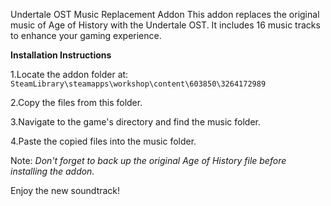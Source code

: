 Undertale OST Music Replacement Addon
This addon replaces the original music of Age of History with the Undertale OST. It includes 16 music tracks to enhance your gaming experience.

**Installation Instructions**

1.Locate the addon folder at:
`SteamLibrary\steamapps\workshop\content\603850\3264172989`

2.Copy the files from this folder.

3.Navigate to the game's directory and find the music folder.

4.Paste the copied files into the music folder.

Note: *Don't forget to back up the original Age of History file before installing the addon.*

Enjoy the new soundtrack!
